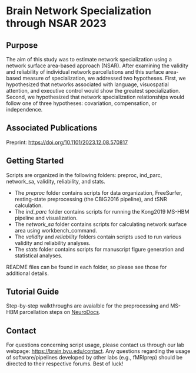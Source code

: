 # Brain Network Specialization through NSAR 2023

## Purpose
The aim of this study was to estimate network specialization using a network surface area-based approach (NSAR). After examining the validity and reliability of individual network parcellations and this surface area-based measure of specialization, we addressed two hypotheses. First, we hypothesized that networks associated with language, visuospatial attention, and executive control would show the greatest specialization. Second, we hypothesized that network specialization relationships would follow one of three hypotheses: covariation, compensation, or independence. 

## Associated Publications 
Preprint: https://doi.org/10.1101/2023.12.08.570817

## Getting Started 
Scripts are organized in the following folders: preproc, ind_parc, network_sa, validity, reliability, and stats.

* The *preproc* folder contains scripts for data organization, FreeSurfer, resting-state preprocessing (the CBIG2016 pipeline), and tSNR calculation.
* The *ind_parc* folder contains scripts for running the Kong2019 MS-HBM pipeline and visualization.
* The *network_sa* folder contains scripts for calculating network surface area using workbench_command.
* The *validity* and *reliability* folders contain scripts used to run various validity and reliability analyses.
* The *stats* folder contains scripts for manuscript figure generation and statistical analyses.

README files can be found in each folder, so please see those for additional details.

## Tutorial Guide 
Step-by-step walkthroughs are avaialble for the preprocessing and MS-HBM parcellation steps on [NeuroDocs](https://neurodocs.readthedocs.io/en/latest/).

## Contact
For questions concerning script usage, please contact us through our lab webpage: https://brain.byu.edu/contact. Any questions regarding the usage of software/pipelines developed by other labs (e.g., fMRIprep) should be directed to their respective forums. Best of luck!
